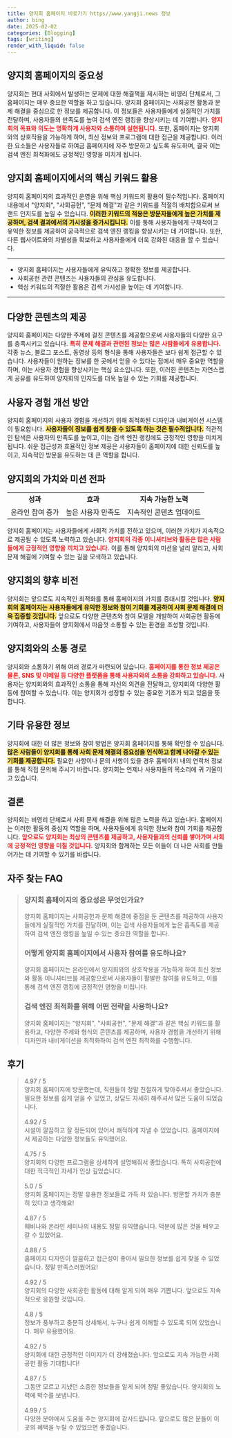 ```yaml
---
title: 양지회 홈페이지 바로가기 https//www.yangji.news 정보
author: bing
date: 2025-02-02
categories: [Blogging]
tags: [writing]
render_with_liquid: false
---
```



<h2 id='양지회_중요성'>양지회 홈페이지의 중요성</h2>

<p>양지회는 현대 사회에서 발생하는 문제에 대한 해결책을 제시하는 비영리 단체로서, 그 홈페이지는 매우 중요한 역할을 하고 있습니다. 양지회 홈페이지는 사회공헌 활동과 문제 해결을 중심으로 한 정보를 제공합니다. 이 정보들은 사용자들에게 실질적인 가치를 전달하며, 사용자들의 만족도를 높여 검색 엔진 랭킹을 향상시키는 데 기여합니다. <b><span style="color: #ee2323;">양지회의 목표와 의도는 명확하게 사용자와 소통하여 실현됩니다.</span></b> 또한, 홈페이지는 양지회와의 상호작용을 가능하게 하며, 최신 정보와 프로그램에 대한 접근을 제공합니다. 이러한 요소들은 사용자들로 하여금 홈페이지에 자주 방문하고 싶도록 유도하며, 결국 이는 검색 엔진 최적화에도 긍정적인 영향을 미치게 됩니다.</p>

<h2 id='핵심_키워드_활용'>양지회 홈페이지에서의 핵심 키워드 활용</h2>

<p>양지회 홈페이지의 효과적인 운영을 위해 핵심 키워드의 활용이 필수적입니다. 홈페이지 내용에서 "양지회", "사회공헌", "문제 해결"과 같은 키워드를 적절히 배치함으로써 브랜드 인지도를 높일 수 있습니다. <b><span style="background-color: #ffe066;">이러한 키워드의 적용은 방문자들에게 높은 가치를 제공하며, 검색 결과에서의 가시성을 증가시킵니다.</span></b> 이를 통해 사용자들에게 구체적이고 유익한 정보를 제공하여 궁극적으로 검색 엔진 랭킹을 향상시키는 데 기여합니다. 또한, 다른 웹사이트와의 차별성을 확보하고 사용자들에게 더욱 강화된 대응을 할 수 있습니다.</p>

<hr />

<ul>
    <li>양지회 홈페이지는 사용자들에게 유익하고 정확한 정보를 제공합니다.</li>
    <li>사회공헌 관련 콘텐츠는 사용자들의 관심을 유도합니다.</li>
    <li>핵심 키워드의 적절한 활용은 검색 가시성을 높이는 데 기여합니다.</li>
</ul>

<hr />

<h2 id='다양한_콘텐츠_제공'>다양한 콘텐츠의 제공</h2>

<p>양지회 홈페이지는 다양한 주제에 걸친 콘텐츠를 제공함으로써 사용자들의 다양한 요구를 충족시키고 있습니다. <b><span style="color: #ee2323;">특히 문제 해결과 관련된 정보는 많은 사람들에게 유용합니다.</span></b> 각종 뉴스, 블로그 포스트, 동영상 등의 형식을 통해 사용자들은 보다 쉽게 접근할 수 있습니다. 사용자들이 원하는 정보를 한 곳에서 얻을 수 있다는 점에서 매우 중요한 역할을 하며, 이는 사용자 경험을 향상시키는 핵심 요소입니다. 또한, 이러한 콘텐츠는 자연스럽게 공유를 유도하여 양지회의 인지도를 더욱 높일 수 있는 기회를 제공합니다.</p>

<h2 id='사용자_경험_개선'>사용자 경험 개선 방안</h2>

<p>양지회 홈페이지의 사용자 경험을 개선하기 위해 최적화된 디자인과 내비게이션 시스템이 필요합니다. <b><span style="background-color: #ffe066;">사용자들이 정보를 쉽게 찾을 수 있도록 하는 것은 필수적입니다.</span></b> 직관적인 탐색은 사용자의 만족도를 높이고, 이는 검색 엔진 랭킹에도 긍정적인 영향을 미치게 됩니다. 쉬운 접근성과 효율적인 정보 제공은 사용자들이 홈페이지에 대한 신뢰도를 높이고, 지속적인 방문을 유도하는 데 큰 역할을 합니다.</p>

<h2 id='종합'>양지회의 가치와 미션 전파</h2>

<table>
    <tr>
        <td style="text-align: center; height: 17px;"><b>성과</b></td>
        <td style="text-align: center; height: 17px;"><b>효과</b></td>
        <td style="text-align: center; height: 17px;"><b>지속 가능한 노력</b></td>
    </tr>
    <tr>
        <td style="text-align: center; height: 17px;">온라인 참여 증가</td>
        <td style="text-align: center; height: 17px;">높은 사용자 만족도</td>
        <td style="text-align: center; height: 17px;">지속적인 콘텐츠 업데이트</td>
    </tr>
</table>

<p>양지회 홈페이지는 사용자들에게 사회적 가치를 전하고 있으며, 이러한 가치가 지속적으로 제공될 수 있도록 노력하고 있습니다. <b><span style="color: #ee2323;">양지회의 각종 이니셔티브와 활동은 많은 사람들에게 긍정적인 영향을 끼치고 있습니다.</span></b> 이를 통해 양지회의 미션을 널리 알리고, 사회 문제 해결에 기여할 수 있는 길을 모색하고 있습니다.</p>

<h2 id='양지회_비전'>양지회의 향후 비전</h2>

<p>양지회는 앞으로도 지속적인 최적화를 통해 홈페이지의 가치를 증대시킬 것입니다. <b><span style="background-color: #ffe066;">양지회의 홈페이지는 사용자들에게 유익한 정보와 참여 기회를 제공하여 사회 문제 해결에 더욱 집중할 것입니다.</span></b> 앞으로도 다양한 콘텐츠와 참여 모델을 개발하여 사회공헌 활동에 기여하고, 사용자들이 양지회에서 마음껏 소통할 수 있는 환경을 조성할 것입니다.</p>

<h2 id='양지회_소통'>양지회와의 소통 경로</h2>

<p>양지회와 소통하기 위해 여러 경로가 마련되어 있습니다. <b><span style="color: #ee2323;">홈페이지를 통한 정보 제공은 물론, SNS 및 이메일 등 다양한 플랫폼을 통해 사용자와의 소통을 강화하고 있습니다.</span></b> 사용자는 양지회와의 효과적인 소통을 통해 자신의 의견을 전달하고, 양지회의 다양한 활동에 참여할 수 있습니다. 이는 양지회가 성장할 수 있는 중요한 기초가 되고 있음을 뜻합니다.</p>

<h2 id='기타_정보'>기타 유용한 정보</h2>

<p>양지회에 대한 더 많은 정보와 참여 방법은 양지회 홈페이지를 통해 확인할 수 있습니다. <b><span style="background-color: #ffe066;">많은 사람들이 양지회를 통해 사회 문제 해결의 중요성을 인식하고 함께 나아갈 수 있는 기회를 제공합니다.</span></b> 필요한 사항이나 문의 사항이 있을 경우 홈페이지 내의 연락처 정보를 통해 직접 문의해 주시기 바랍니다. 양지회는 언제나 사용자들의 목소리에 귀 기울이고 있습니다.</p>

<h2 id='결론'>결론</h2>

<p>양지회는 비영리 단체로서 사회 문제 해결을 위해 많은 노력을 하고 있습니다. 홈페이지는 이러한 활동의 중심지 역할을 하며, 사용자들에게 유익한 정보와 참여 기회를 제공합니다. <b><span style="color: #ee2323;">앞으로도 양지회는 최상의 콘텐츠를 제공하고, 사용자들과의 신뢰를 쌓아가며 사회에 긍정적인 영향을 미칠 것입니다.</span></b> 양지회와 함께하는 모든 이들이 더 나은 사회를 만들어가는 데 기여할 수 있기를 바랍니다.</p>


<h2 id='자주_찾는_FAQ'>자주 찾는 FAQ</h2>
<div itemscope="" itemtype="https://schema.org/FAQPage"> 
<blockquote> 
<div itemscope="" itemprop="mainEntity" itemtype="https://schema.org/Question"> 
<h3 itemprop="name">양지회 홈페이지의 중요성은 무엇인가요?</h3> 
<div itemscope="" itemprop="acceptedAnswer" itemtype="https://schema.org/Answer"> 
<span itemprop="text"> 
<p>양지회 홈페이지는 사회공헌과 문제 해결에 중점을 둔 콘텐츠를 제공하여 사용자들에게 실질적인 가치를 전달하며, 이는 검색 사용자들에게 높은 흡족도를 제공하여 검색 엔진 랭킹을 높일 수 있는 중요한 역할을 합니다.</p> 
</span> 
</div> 
</div> 

<div itemscope="" itemprop="mainEntity" itemtype="https://schema.org/Question"> 
<h3 itemprop="name">어떻게 양지회 홈페이지에서 사용자 참여를 유도하나요?</h3> 
<div itemscope="" itemprop="acceptedAnswer" itemtype="https://schema.org/Answer"> 
<span itemprop="text"> 
<p>양지회 홈페이지는 온라인에서 양지회와의 상호작용을 가능하게 하여 최신 정보와 활동 이니셔티브를 제공함으로써 사용자들이 활발한 참여를 유도하고, 이를 통해 검색 엔진 랭킹에 긍정적인 영향을 미칩니다.</p> 
</span> 
</div> 
</div> 

<div itemscope="" itemprop="mainEntity" itemtype="https://schema.org/Question"> 
<h3 itemprop="name">검색 엔진 최적화를 위해 어떤 전략을 사용하나요?</h3> 
<div itemscope="" itemprop="acceptedAnswer" itemtype="https://schema.org/Answer"> 
<span itemprop="text"> 
<p>양지회 홈페이지는 "양지회", "사회공헌", "문제 해결"과 같은 핵심 키워드를 활용하고, 다양한 주제와 형식의 콘텐츠를 제공하며, 사용자 경험을 개선하기 위해 디자인과 내비게이션을 최적화하여 검색 엔진 최적화를 수행합니다.</p> 
</span> 
</div> 
</div> 
</blockquote> 
</div>
<h2 id='후기'>후기</h2>
<div itemscope itemtype="https://schema.org/Product">
  <blockquote>
  <div itemprop="review" itemscope itemtype="https://schema.org/Review">
      <div itemprop="reviewRating" itemscope itemtype="https://schema.org/Rating"> <span itemprop="ratingValue">4.97</span> / <span itemprop="bestRating">5</span> </div>
      <span itemprop="reviewBody">양지회 홈페이지에 방문했는데, 직원들이 정말 친절하게 맞아주셔서 좋았습니다. 필요한 정보를 쉽게 얻을 수 있었고, 상담도 자세히 해주셔서 많은 도움이 되었습니다.</span>
  </div>
  <br>
  <div itemprop="review" itemscope itemtype="https://schema.org/Review">
      <div itemprop="reviewRating" itemscope itemtype="https://schema.org/Rating"> <span itemprop="ratingValue">4.92</span> / <span itemprop="bestRating">5</span> </div>
      <span itemprop="reviewBody">시설이 깔끔하고 잘 정돈되어 있어서 쾌적하게 지낼 수 있었습니다. 홈페이지에서 제공하는 다양한 정보들도 유익했어요.</span>
  </div>
  <br>
  <div itemprop="review" itemscope itemtype="https://schema.org/Review">
      <div itemprop="reviewRating" itemscope itemtype="https://schema.org/Rating"> <span itemprop="ratingValue">4.75</span> / <span itemprop="bestRating">5</span> </div>
      <span itemprop="reviewBody">양지회의 다양한 프로그램을 상세하게 설명해줘서 좋았습니다. 특히 사회공헌에 대한 적극적인 자세가 인상 깊었습니다.</span>
  </div>
  <br>
  <div itemprop="review" itemscope itemtype="https://schema.org/Review">
      <div itemprop="reviewRating" itemscope itemtype="https://schema.org/Rating"> <span itemprop="ratingValue">5.0</span> / <span itemprop="bestRating">5</span> </div>
      <span itemprop="reviewBody">양지회 홈페이지는 정말 유용한 정보들로 가득 차 있습니다. 방문할 가치가 충분히 있다고 생각해요!</span>
  </div>
  <br>
  <div itemprop="review" itemscope itemtype="https://schema.org/Review">
      <div itemprop="reviewRating" itemscope itemtype="https://schema.org/Rating"> <span itemprop="ratingValue">4.87</span> / <span itemprop="bestRating">5</span> </div>
      <span itemprop="reviewBody">웨비나와 온라인 세미나의 내용도 정말 유익했습니다. 덕분에 많은 것을 배우고 갈 수 있었어요.</span>
  </div>
  <br>
  <div itemprop="review" itemscope itemtype="https://schema.org/Review">
      <div itemprop="reviewRating" itemscope itemtype="https://schema.org/Rating"> <span itemprop="ratingValue">4.88</span> / <span itemprop="bestRating">5</span> </div>
      <span itemprop="reviewBody">홈페이지 디자인이 깔끔하고 접근성이 좋아서 필요한 정보를 쉽게 찾을 수 있었습니다. 정말 만족스러웠어요!</span>
  </div>
  <br>
  <div itemprop="review" itemscope itemtype="https://schema.org/Review">
      <div itemprop="reviewRating" itemscope itemtype="https://schema.org/Rating"> <span itemprop="ratingValue">4.92</span> / <span itemprop="bestRating">5</span> </div>
      <span itemprop="reviewBody">양지회의 다양한 사회공헌 활동에 대해 알게 되어 매우 기쁩니다. 앞으로도 지속적으로 응원할 것입니다.</span>
  </div>
  <br>
  <div itemprop="review" itemscope itemtype="https://schema.org/Review">
      <div itemprop="reviewRating" itemscope itemtype="https://schema.org/Rating"> <span itemprop="ratingValue">4.8</span> / <span itemprop="bestRating">5</span> </div>
      <span itemprop="reviewBody">정보가 풍부하고 충분히 상세해서, 누구나 쉽게 이해할 수 있도록 되어 있었습니다. 매우 유용했어요.</span>
  </div>
  <br>
  <div itemprop="review" itemscope itemtype="https://schema.org/Review">
      <div itemprop="reviewRating" itemscope itemtype="https://schema.org/Rating"> <span itemprop="ratingValue">4.92</span> / <span itemprop="bestRating">5</span> </div>
      <span itemprop="reviewBody">양지회에 대한 긍정적인 이미지가 더 강해졌습니다. 앞으로도 지속 가능한 사회공헌 활동 기대합니다!</span>
  </div>
  <br>
  <div itemprop="review" itemscope itemtype="https://schema.org/Review">
      <div itemprop="reviewRating" itemscope itemtype="https://schema.org/Rating"> <span itemprop="ratingValue">4.87</span> / <span itemprop="bestRating">5</span> </div>
      <span itemprop="reviewBody">그동안 모르고 지냈던 소중한 정보들을 알게 되어 정말 좋았습니다. 양지회의 노력에 박수를 보냅니다.</span>
  </div>
  <br>
  <div itemprop="review" itemscope itemtype="https://schema.org/Review">
      <div itemprop="reviewRating" itemscope itemtype="https://schema.org/Rating"> <span itemprop="ratingValue">4.99</span> / <span itemprop="bestRating">5</span> </div>
      <span itemprop="reviewBody">다양한 분야에서 도움을 주는 양지회에 감사드립니다. 앞으로도 많은 분들이 이곳의 혜택을 누릴 수 있었으면 좋겠습니다.</span>
  </div>
  </blockquote>
</div>
